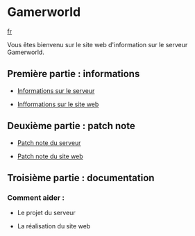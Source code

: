 # Gamerworld                    
[fr](./fr/README.md)

Vous êtes bienvenu sur le site web d'information sur le serveur Gamerworld.

## Première partie : informations

 - [Informations sur le serveur](./fr/infos/serverinfo)

 - [Infformations sur le site web](./fr/infos/websiteinfo)

## Deuxième partie : patch note

 - [Patch note du serveur](./fr/patch/serverpatch)

 - [Patch note du site web](./fr/patch/webpatch)

## Troisième partie : documentation

### Comment aider :
 - Le projet du serveur

 - La réalisation du site web
